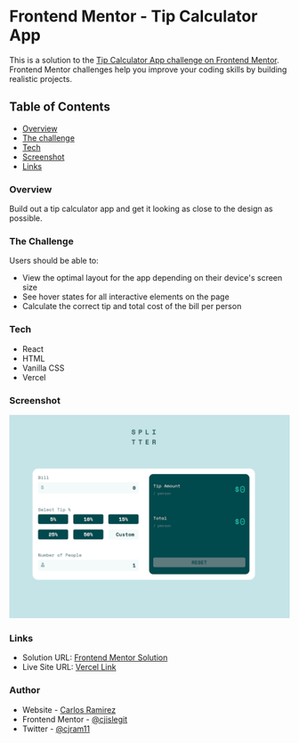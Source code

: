 # Frontend Mentor - Tip Calculator App

This is a solution to the [Tip Calculator App challenge on Frontend Mentor](https://www.frontendmentor.io/challenges/tip-calculator-app-ugJNGbJUX). Frontend Mentor challenges help you improve your coding skills by building realistic projects.

## Table of Contents

- [Overview](#overview)
- [The challenge](#the-challenge)
- [Tech](#tech)
- [Screenshot](#screenshot)
- [Links](#links)

### Overview

Build out a tip calculator app and get it looking as close to the design as possible.

### The Challenge

Users should be able to:

- View the optimal layout for the app depending on their device's screen size
- See hover states for all interactive elements on the page
- Calculate the correct tip and total cost of the bill per person

### Tech

- React
- HTML
- Vanilla CSS
- Vercel

### Screenshot

![Screenshot of application](./src/assets/appPreview.png)

### Links

- Solution URL: [Frontend Mentor Solution](https://www.frontendmentor.io/challenges/tip-calculator-app-ugJNGbJUX/hub/built-using-react-flexbox-and-css-modules-4b3IwEJWT)
- Live Site URL: [Vercel Link](https://tip-calculator-pdqu3hhcr-cjislegit.vercel.app/)

### Author

- Website - [Carlos Ramirez](https://cjramirez.tech/)
- Frontend Mentor - [@cjislegit](https://www.frontendmentor.io/profile/cjislegit)
- Twitter - [@cjram11](https://twitter.com/cjram11)
